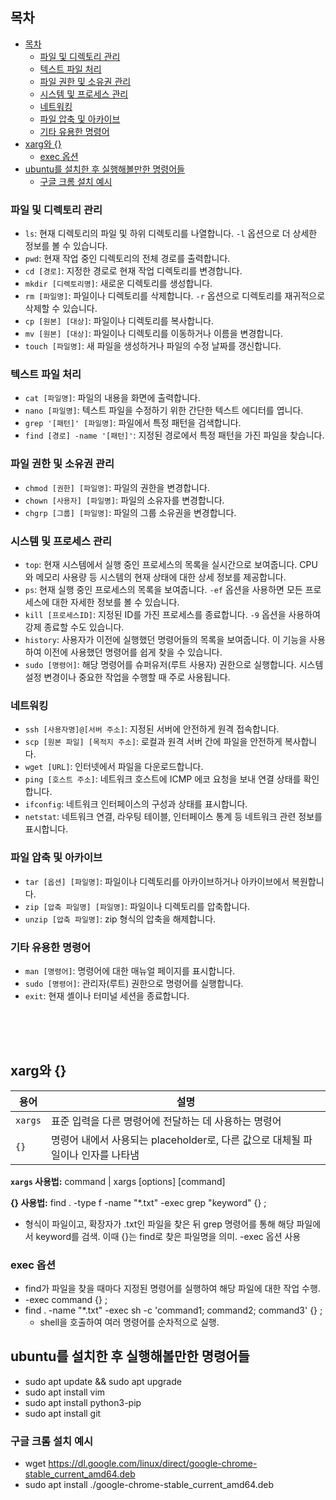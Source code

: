 
## 목차
- [목차](#목차)
  - [파일 및 디렉토리 관리](#파일-및-디렉토리-관리)
  - [텍스트 파일 처리](#텍스트-파일-처리)
  - [파일 권한 및 소유권 관리](#파일-권한-및-소유권-관리)
  - [시스템 및 프로세스 관리](#시스템-및-프로세스-관리)
  - [네트워킹](#네트워킹)
  - [파일 압축 및 아카이브](#파일-압축-및-아카이브)
  - [기타 유용한 명령어](#기타-유용한-명령어)
- [xarg와 {}](#xarg와-)
  - [exec 옵션](#exec-옵션)
- [ubuntu를 설치한 후 실행해볼만한 명령어들](#ubuntu를-설치한-후-실행해볼만한-명령어들)
  - [구글 크롬 설치 예시](#구글-크롬-설치-예시)

### 파일 및 디렉토리 관리
- `ls`: 현재 디렉토리의 파일 및 하위 디렉토리를 나열합니다. `-l` 옵션으로 더 상세한 정보를 볼 수 있습니다.
- `pwd`: 현재 작업 중인 디렉토리의 전체 경로를 출력합니다.
- `cd [경로]`: 지정한 경로로 현재 작업 디렉토리를 변경합니다.
- `mkdir [디렉토리명]`: 새로운 디렉토리를 생성합니다.
- `rm [파일명]`: 파일이나 디렉토리를 삭제합니다. `-r` 옵션으로 디렉토리를 재귀적으로 삭제할 수 있습니다.
- `cp [원본] [대상]`: 파일이나 디렉토리를 복사합니다.
- `mv [원본] [대상]`: 파일이나 디렉토리를 이동하거나 이름을 변경합니다.
- `touch [파일명]`: 새 파일을 생성하거나 파일의 수정 날짜를 갱신합니다.

### 텍스트 파일 처리
- `cat [파일명]`: 파일의 내용을 화면에 출력합니다.
- `nano [파일명]`: 텍스트 파일을 수정하기 위한 간단한 텍스트 에디터를 엽니다.
- `grep '[패턴]' [파일명]`: 파일에서 특정 패턴을 검색합니다.
- `find [경로] -name '[패턴]'`: 지정된 경로에서 특정 패턴을 가진 파일을 찾습니다.

### 파일 권한 및 소유권 관리
- `chmod [권한] [파일명]`: 파일의 권한을 변경합니다.
- `chown [사용자] [파일명]`: 파일의 소유자를 변경합니다.
- `chgrp [그룹] [파일명]`: 파일의 그룹 소유권을 변경합니다.

### 시스템 및 프로세스 관리
- `top`: 현재 시스템에서 실행 중인 프로세스의 목록을 실시간으로 보여줍니다. CPU와 메모리 사용량 등 시스템의 현재 상태에 대한 상세 정보를 제공합니다.
- `ps`: 현재 실행 중인 프로세스의 목록을 보여줍니다. `-ef` 옵션을 사용하면 모든 프로세스에 대한 자세한 정보를 볼 수 있습니다.
- `kill [프로세스ID]`: 지정된 ID를 가진 프로세스를 종료합니다. `-9` 옵션을 사용하여 강제 종료할 수도 있습니다.
- `history`: 사용자가 이전에 실행했던 명령어들의 목록을 보여줍니다. 이 기능을 사용하여 이전에 사용했던 명령어를 쉽게 찾을 수 있습니다.
- `sudo [명령어]`: 해당 명령어를 슈퍼유저(루트 사용자) 권한으로 실행합니다. 시스템 설정 변경이나 중요한 작업을 수행할 때 주로 사용됩니다.

### 네트워킹
- `ssh [사용자명]@[서버 주소]`: 지정된 서버에 안전하게 원격 접속합니다.
- `scp [원본 파일] [목적지 주소]`: 로컬과 원격 서버 간에 파일을 안전하게 복사합니다.
- `wget [URL]`: 인터넷에서 파일을 다운로드합니다.
- `ping [호스트 주소]`: 네트워크 호스트에 ICMP 에코 요청을 보내 연결 상태를 확인합니다.
- `ifconfig`: 네트워크 인터페이스의 구성과 상태를 표시합니다.
- `netstat`: 네트워크 연결, 라우팅 테이블, 인터페이스 통계 등 네트워크 관련 정보를 표시합니다.

### 파일 압축 및 아카이브
- `tar [옵션] [파일명]`: 파일이나 디렉토리를 아카이브하거나 아카이브에서 복원합니다.
- `zip [압축 파일명] [파일명]`: 파일이나 디렉토리를 압축합니다.
- `unzip [압축 파일명]`: zip 형식의 압축을 해제합니다.

### 기타 유용한 명령어
- `man [명령어]`: 명령어에 대한 매뉴얼 페이지를 표시합니다.
- `sudo [명령어]`: 관리자(루트) 권한으로 명령어를 실행합니다.
- `exit`: 현재 셸이나 터미널 세션을 종료합니다.



<br><br><br>

## xarg와 {}
| 용어 | 설명 |
| ---- | ---- |
| `xargs` | 표준 입력을 다른 명령어에 전달하는 데 사용하는 명령어 |
| `{}` | 명령어 내에서 사용되는 placeholder로, 다른 값으로 대체될 파일이나 인자를 나타냄 |

**`xargs` 사용법:**
command | xargs [options] [command]

**{}  사용법:**
find . -type f -name "*.txt" -exec grep "keyword" {} \;
- 형식이 파일이고, 확장자가 .txt인 파일을 찾은 뒤 grep 명령어를 통해 해당 파일에서 keyword를 검색. 이때 {}는 find로 찾은 파일명을 의미. -exec 옵션 사용

###  exec 옵션
- find가 파일을 찾을 때마다 지정된 명령어를 실행하여 해당 파일에 대한 작업 수행.
- -exec command {} \;
- find . -name "*.txt" -exec sh -c 'command1; command2; command3' {} \;
  -  shell을 호출하여 여러 명령어를 순차적으로 실행.

## ubuntu를 설치한 후 실행해볼만한 명령어들
- sudo apt update && sudo apt upgrade
- sudo apt install vim
- sudo apt install python3-pip
- sudo apt install git

### 구글 크롬 설치 예시
- wget https://dl.google.com/linux/direct/google-chrome-stable_current_amd64.deb
- sudo apt install ./google-chrome-stable_current_amd64.deb
